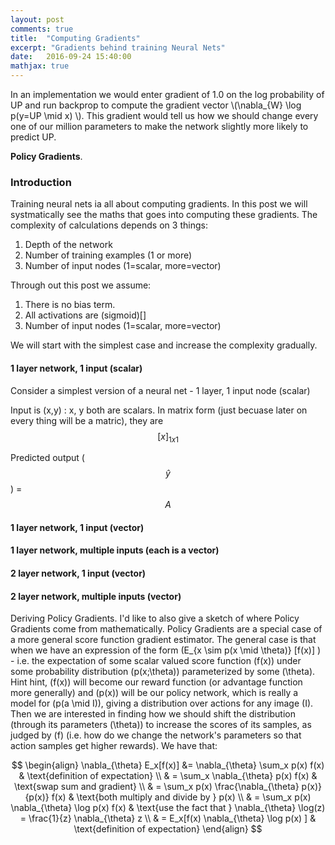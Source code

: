 ```yaml
---
layout: post
comments: true
title:  "Computing Gradients"
excerpt: "Gradients behind training Neural Nets"
date:   2016-09-24 15:40:00
mathjax: true
---
```


In an implementation we would enter gradient of 1.0 on the log probability of UP and run backprop to compute the gradient vector \\(\nabla_{W} \log p(y=UP \mid x) \\). This gradient would tell us how we should change every one of our million parameters to make the network slightly more likely to predict UP. 

**Policy Gradients**. 

### Introduction

Training neural nets ia all about computing gradients. In this post we will systmatically see the maths that goes into computing these gradients. The complexity of calculations depends on 3 things: 

1. Depth of the network
2. Number of training examples (1 or more)
3. Number of input nodes (1=scalar, more=vector)

Through out this post we assume:
1. There is no bias term.
2. All activations are (sigmoid)[]
3. Number of input nodes (1=scalar, more=vector)


We will start with the simplest case and increase the complexity gradually. 

#### 1 layer network, 1 input (scalar)

Consider a simplest version of a neural net - 1 layer, 1 input node (scalar)

Input is (x,y) : x, y both are scalars. In matrix form (just becuase later on every thing will be a matric), they are $$[x]_{1x1}$$


Predicted output ($$ \hat{y} $$) = $$A$$

#### 1 layer network, 1 input (vector)

#### 1 layer network, multiple inputs (each is a vector)



#### 2 layer network, 1 input (vector)

#### 2 layer network, multiple inputs (vector)


Deriving Policy Gradients. I'd like to also give a sketch of where Policy Gradients come from mathematically. Policy Gradients are a special case of a more general score function gradient estimator. The general case is that when we have an expression of the form \(E_{x \sim p(x \mid \theta)} [f(x)] \) - i.e. the expectation of some scalar valued score function \(f(x)\) under some probability distribution \(p(x;\theta)\) parameterized by some \(\theta\). Hint hint, \(f(x)\) will become our reward function (or advantage function more generally) and \(p(x)\) will be our policy network, which is really a model for \(p(a \mid I)\), giving a distribution over actions for any image \(I\). Then we are interested in finding how we should shift the distribution (through its parameters \(\theta\)) to increase the scores of its samples, as judged by \(f\) (i.e. how do we change the network's parameters so that action samples get higher rewards). We have that:

$$
\begin{align}
\nabla_{\theta} E_x[f(x)] &= \nabla_{\theta} \sum_x p(x) f(x) & \text{definition of expectation} \\
& = \sum_x \nabla_{\theta} p(x) f(x) & \text{swap sum and gradient} \\
& = \sum_x p(x) \frac{\nabla_{\theta} p(x)}{p(x)} f(x) & \text{both multiply and divide by } p(x) \\
& = \sum_x p(x) \nabla_{\theta} \log p(x) f(x) & \text{use the fact that } \nabla_{\theta} \log(z) = \frac{1}{z} \nabla_{\theta} z \\
& = E_x[f(x) \nabla_{\theta} \log p(x) ] & \text{definition of expectation}
\end{align}
$$





    
